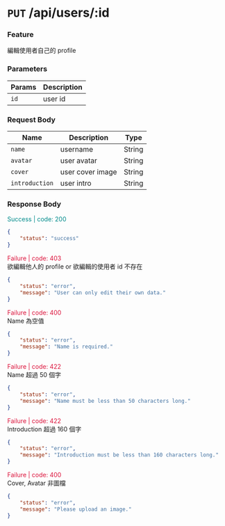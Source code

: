 # `PUT` /api/users/:id


### Feature
編輯使用者自己的 profile

### Parameters

| Params | Description |
| ------ | ----------- |
| `id`   | user id     | 


### Request Body

| Name            | Description           | Type   |
| --------------- | --------------------- | ------ |
| `name`          | username              | String |
| `avatar`        | user avatar           | String |
| `cover`         | user cover image      | String |
| `introduction`  | user intro            | String |


### Response Body

<font color="#008B8B">Success | code: 200</font>  

```json
{
    "status": "success"
}
```

<font color="#DC143C">Failure | code: 403</font>  
欲編輯他人的 profile or 欲編輯的使用者 id 不存在

```json
{
    "status": "error",
    "message": "User can only edit their own data."
}
```
<font color="#DC143C">Failure | code: 400</font>  
Name 為空值

```json
{
    "status": "error",
    "message": "Name is required."
}
```
<font color="#DC143C">Failure | code: 422</font>  
Name 超過 50 個字

```json
{
    "status": "error",
    "message": "Name must be less than 50 characters long."
}
```
<font color="#DC143C">Failure | code: 422</font>  
Introduction 超過 160 個字

```json
{
    "status": "error",
    "message": "Introduction must be less than 160 characters long."
}
```
<font color="#DC143C">Failure | code: 400</font>  
Cover, Avatar 非圖檔

```json
{
    "status": "error",
    "message": "Please upload an image."
}
```